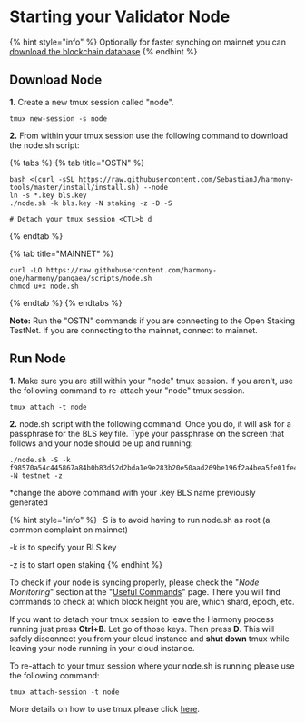 # Starting your Validator Node

{% hint style="info" %}
Optionally for faster synching on mainnet you can [download the blockchain database](downloading-blockchain-database.md)
{% endhint %}

## Download Node

**1.** Create a new tmux session called "node".

```text
tmux new-session -s node
```

**2.** From within your tmux session use the following command to download the node.sh script:

{% tabs %}
{% tab title="OSTN" %}
```
bash <(curl -sSL https://raw.githubusercontent.com/SebastianJ/harmony-tools/master/install/install.sh) --node
ln -s *.key bls.key
./node.sh -k bls.key -N staking -z -D -S

# Detach your tmux session <CTL>b d
```
{% endtab %}

{% tab title="MAINNET" %}
```
curl -LO https://raw.githubusercontent.com/harmony-one/harmony/pangaea/scripts/node.sh
chmod u+x node.sh
```
{% endtab %}
{% endtabs %}

**Note:** Run the "OSTN" commands if you are connecting to the Open Staking TestNet. If you are connecting to the mainnet, connect to mainnet.

## Run Node

**1.** Make sure you are still within your "node" tmux session. If you aren't, use the following command to re-attach your "node" tmux session.

```text
tmux attach -t node
```

**2.**  node.sh script with the following command. Once you do, it will ask for a passphrase for the BLS key file. Type your passphrase on the screen that follows and your node should be up and running:

```text
./node.sh -S -k f98570a54c445867a84b0b83d52d2bda1e9e283b20e50aad269be196f2a4bea5fe01fe4ad956721b0b99b1ee78f65f02.key -N testnet -z
```

\*change the above command with your .key BLS name previously generated

{% hint style="info" %}
-S is to avoid having to run node.sh as root \(a common complaint on mainnet\)

-k is to specify your BLS key

-z is to start open staking
{% endhint %}

To check if your node is syncing properly, please check the "_Node Monitoring_" section at the "[Useful Commands](https://docs.harmony.one/pangaea/help-section/useful-commands)" page. There you will find commands to check at which block height you are, which shard, epoch, etc.

If you want to detach your tmux session to leave the Harmony process running just press **Ctrl+B**. Let go of those keys. Then press **D**. This will safely disconnect you from your cloud instance and **shut down** tmux while leaving your node running in your cloud instance.

To re-attach to your tmux session where your node.sh is running please use the following command:

```text
tmux attach-session -t node
```

More details on how to use tmux please click [here](../../additional-information/reference/tmux.md).

